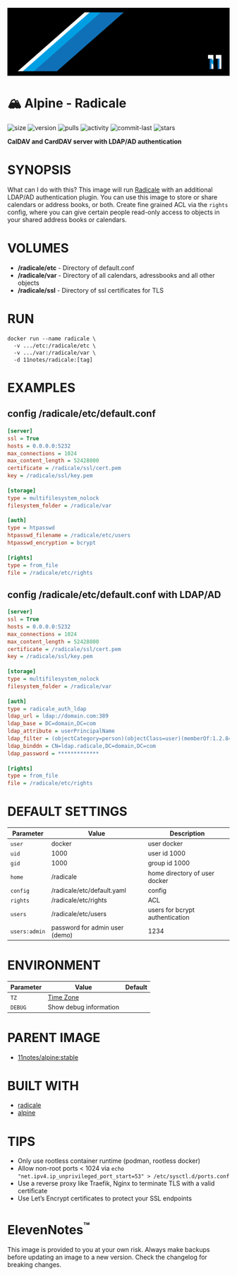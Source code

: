 ![Banner](https://github.com/11notes/defaults/blob/main/static/img/banner.png?raw=true)

# 🏔️ Alpine - Radicale
![size](https://img.shields.io/docker/image-size/11notes/radicale/3.1.8?color=0eb305) ![version](https://img.shields.io/docker/v/11notes/radicale/3.1.8?color=eb7a09) ![pulls](https://img.shields.io/docker/pulls/11notes/radicale?color=2b75d6) ![activity](https://img.shields.io/github/commit-activity/m/11notes/docker-radicale?color=c91cb8) ![commit-last](https://img.shields.io/github/last-commit/11notes/docker-radicale?color=c91cb8) ![stars](https://img.shields.io/docker/stars/11notes/radicale?color=e6a50e)

**CalDAV and CardDAV server with LDAP/AD authentication**

# SYNOPSIS
What can I do with this? This image will run [Radicale](https://radicale.org/) with an additional LDAP/AD authentication plugin. You can use this image to store or share calendars or address books, or both. Create fine grained ACL via the `rights` config, where you can give certain people read-only access to objects in your shared address books or calendars.

# VOLUMES
* **/radicale/etc** - Directory of default.conf
* **/radicale/var** - Directory of all calendars, adressbooks and all other objects
* **/radicale/ssl** - Directory of ssl certificates for TLS

# RUN
```shell
docker run --name radicale \
  -v .../etc:/radicale/etc \
  -v .../var:/radicale/var \
  -d 11notes/radicale:[tag]
```

# EXAMPLES
## config /radicale/etc/default.conf
```ini
[server]
ssl = True
hosts = 0.0.0.0:5232
max_connections = 1024
max_content_length = 52428800
certificate = /radicale/ssl/cert.pem
key = /radicale/ssl/key.pem

[storage]
type = multifilesystem_nolock
filesystem_folder = /radicale/var

[auth]
type = htpasswd
htpasswd_filename = /radicale/etc/users
htpasswd_encryption = bcrypt

[rights]
type = from_file
file = /radicale/etc/rights
```

## config /radicale/etc/default.conf with LDAP/AD
```ini
[server]
ssl = True
hosts = 0.0.0.0:5232
max_connections = 1024
max_content_length = 52428800
certificate = /radicale/ssl/cert.pem
key = /radicale/ssl/key.pem

[storage]
type = multifilesystem_nolock
filesystem_folder = /radicale/var

[auth]
type = radicale_auth_ldap
ldap_url = ldap://domain.com:389
ldap_base = DC=domain,DC=com
ldap_attribute = userPrincipalName
ldap_filter = (objectCategory=person)(objectClass=user)(memberOf:1.2.840.113556.1.4.1941:=CN=Radicale Users,DC=domain,DC=com)
ldap_binddn = CN=ldap.radicale,DC=domain,DC=com
ldap_password = *************

[rights]
type = from_file
file = /radicale/etc/rights
```

# DEFAULT SETTINGS
| Parameter | Value | Description |
| --- | --- | --- |
| `user` | docker | user docker |
| `uid` | 1000 | user id 1000 |
| `gid` | 1000 | group id 1000 |
| `home` | /radicale | home directory of user docker |
| `config` | /radicale/etc/default.yaml | config |
| `rights` | /radicale/etc/rights | ACL |
| `users` | /radicale/etc/users | users for bcrypt authentication |
| `users:admin` | password for admin user (demo) | 1234 |

# ENVIRONMENT
| Parameter | Value | Default |
| --- | --- | --- |
| `TZ` | [Time Zone](https://en.wikipedia.org/wiki/List_of_tz_database_time_zones) | |
| `DEBUG` | Show debug information | |

# PARENT IMAGE
* [11notes/alpine:stable](https://hub.docker.com/r/11notes/alpine)

# BUILT WITH
* [radicale](https://radicale.org/)
* [alpine](https://alpinelinux.org)

# TIPS
* Only use rootless container runtime (podman, rootless docker)
* Allow non-root ports < 1024 via `echo "net.ipv4.ip_unprivileged_port_start=53" > /etc/sysctl.d/ports.conf`
* Use a reverse proxy like Traefik, Nginx to terminate TLS with a valid certificate
* Use Let’s Encrypt certificates to protect your SSL endpoints

# ElevenNotes<sup>™️</sup>
This image is provided to you at your own risk. Always make backups before updating an image to a new version. Check the changelog for breaking changes.
    